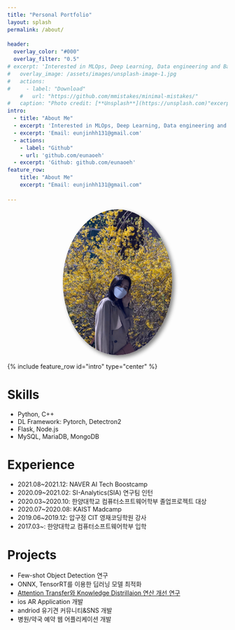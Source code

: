 ```yaml
---
title: "Personal Portfolio"
layout: splash
permalink: /about/

header:
  overlay_color: "#000"
  overlay_filter: "0.5"
# excerpt: 'Interested in MLOps, Deep Learning, Data engineering and Backend'
#   overlay_image: /assets/images/unsplash-image-1.jpg
#   actions:
#     - label: "Download"
    #   url: "https://github.com/mmistakes/minimal-mistakes/"
#   caption: "Photo credit: [**Unsplash**](https://unsplash.com)"excerpt: 'Interested in MLOps, Deep Learning, Data engineering and Backend'
intro: 
  - title: "About Me"
  - excerpt: 'Interested in MLOps, Deep Learning, Data engineering and Backend'
  - excerpt: 'Email: eunjinhh131@gmail.com'
  - actions:
    - label: "Github"
    - url: 'github.com/eunaoeh'
  - excerpt: 'Github: github.com/eunaoeh'
feature_row:
    title: "About Me"
    excerpt: "Email: eunjinhh131@gmail.com"

---
```


<style>
#portfolio {
  border-radius: 50%;
  width: 250px;
  height: auto;
  box-shadow:5px 5px 10px grey;
}
</style>


<center><img id='portfolio' src="/assets/images/portfolio.jpeg"></center>

{% include feature_row id="intro" type="center" %}

# Skills
- Python, C++
- DL Framework: Pytorch, Detectron2
- Flask, Node.js
- MySQL, MariaDB, MongoDB
  
# Experience
- 2021.08~2021.12: NAVER AI Tech Boostcamp
- 2020.09~2021.02: SI-Analytics(SIA) 연구팀 인턴
- 2020.03~2020.10: 한양대학교 컴퓨터소프트웨어학부 졸업프로젝트 대상
- 2020.07~2020.08: KAIST Madcamp 
- 2019.06~2019.12: 압구정 CIT 영재코딩학원 강사
- 2017.03~: 한양대학교 컴퓨터소프트웨어학부 입학

# Projects
- Few-shot Object Detection 연구
- ONNX, TensorRT를 이용한 딥러닝 모델 최적화
- [Attention Transfer와 Knowledge Distrillaion 연산 개선 연구](https://www.youtube.com/watch?v=gB4QPbw47Mc&feature=youtu.be&ab_channel=%ED%95%9C%EC%96%91%EB%8C%80%ED%95%99%EA%B5%90%EC%86%8C%ED%94%84%ED%8A%B8%EC%9B%A8%EC%96%B4%EC%A4%91%EC%8B%AC%EB%8C%80%ED%95%99)
- ios AR Application 개발
- andriod 유기견 커뮤니티&SNS 개발
- 병원/약국 예약 웹 어플리케이션 개발